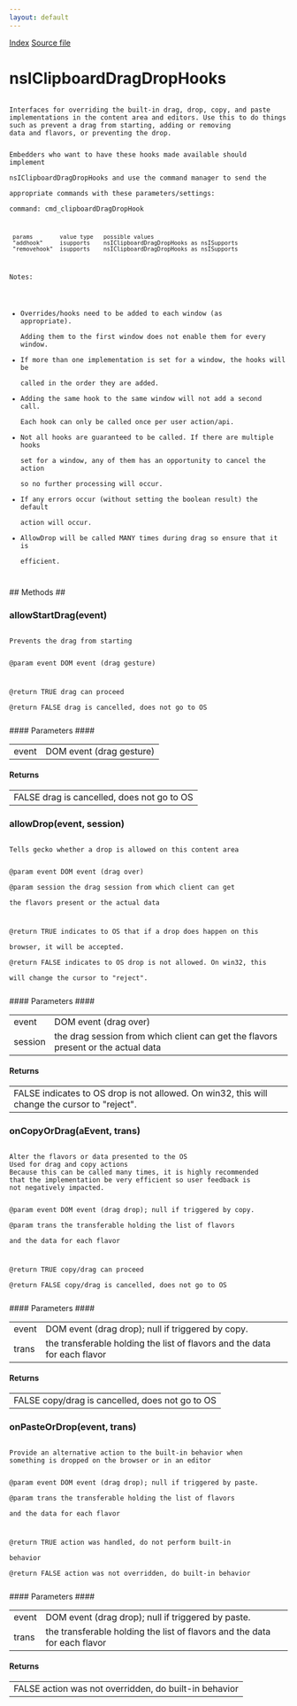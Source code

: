 ```yaml
---
layout: default
---
```

<div id='links'><a href="../index.html">Index</a>
<a href="http://dxr.mozilla.org/mozilla-central/source/widget/nsIClipboardDragDropHooks.idl">Source file</a>
</div>

# nsIClipboardDragDropHooks #
<code>  
Interfaces for overriding the built-in drag, drop, copy, and paste  
implementations in the content area and editors. Use this to do things  
such as prevent a drag from starting, adding or removing  
data and flavors, or preventing the drop.  
  
Embedders who want to have these hooks made available should implement  
nsIClipboardDragDropHooks and use the command manager to send the  
appropriate commands with these parameters/settings:   
     command:  cmd_clipboardDragDropHook  
  
     params        value type   possible values  
     "addhook"     isupports    nsIClipboardDragDropHooks as nsISupports  
     "removehook"  isupports    nsIClipboardDragDropHooks as nsISupports  
  
Notes:  
 * Overrides/hooks need to be added to each window (as appropriate).  
   Adding them to the first window does not enable them for every window.  
 * If more than one implementation is set for a window, the hooks will be  
   called in the order they are added.  
 * Adding the same hook to the same window will not add a second call.  
   Each hook can only be called once per user action/api.  
 * Not all hooks are guaranteed to be called.  If there are multiple hooks  
   set for a window, any of them has an opportunity to cancel the action  
   so no further processing will occur.  
 * If any errors occur (without setting the boolean result) the default  
   action will occur.  
 * AllowDrop will be called MANY times during drag so ensure that it is  
   efficient.   
  
</code>
## Methods ##

### allowStartDrag(event) ###
<code>  
Prevents the drag from starting  
  
@param event DOM event (drag gesture)  
  
@return TRUE  drag can proceed  
@return FALSE drag is cancelled, does not go to OS  
  
</code>
#### Parameters ####

<table>

<tr>
<td>event</td>
<td>DOM event (drag gesture)  
</td>
</tr>

</table>

#### Returns ####

<table>

<tr>
<td>FALSE drag is cancelled, does not go to OS  
</td>
</tr>

</table>

### allowDrop(event, session) ###
<code>  
Tells gecko whether a drop is allowed on this content area  
  
@param event   DOM event (drag over)  
@param session the drag session from which client can get  
                  the flavors present or the actual data  
  
@return TRUE  indicates to OS that if a drop does happen on this  
               browser, it will be accepted.  
@return FALSE indicates to OS drop is not allowed. On win32, this  
               will change the cursor to "reject".  
  
</code>
#### Parameters ####

<table>

<tr>
<td>event</td>
<td>DOM event (drag over)  
</td>
</tr>

<tr>
<td>session</td>
<td>the drag session from which client can get  
                  the flavors present or the actual data  
</td>
</tr>

</table>

#### Returns ####

<table>

<tr>
<td>FALSE indicates to OS drop is not allowed. On win32, this  
               will change the cursor to "reject".  
</td>
</tr>

</table>

### onCopyOrDrag(aEvent, trans) ###
<code>  
Alter the flavors or data presented to the OS  
Used for drag and copy actions  
Because this can be called many times, it is highly recommended  
that the implementation be very efficient so user feedback is  
not negatively impacted.  
  
@param event  DOM event (drag drop); null if triggered by copy.  
@param trans  the transferable holding the list of flavors  
              and the data for each flavor  
  
@return TRUE  copy/drag can proceed  
@return FALSE copy/drag is cancelled, does not go to OS  
  
</code>
#### Parameters ####

<table>

<tr>
<td>event</td>
<td>DOM event (drag drop); null if triggered by copy.  
</td>
</tr>

<tr>
<td>trans</td>
<td>the transferable holding the list of flavors  
              and the data for each flavor  
</td>
</tr>

</table>

#### Returns ####

<table>

<tr>
<td>FALSE copy/drag is cancelled, does not go to OS  
</td>
</tr>

</table>

### onPasteOrDrop(event, trans) ###
<code>  
Provide an alternative action to the built-in behavior when  
something is dropped on the browser or in an editor  
  
@param event  DOM event (drag drop); null if triggered by paste.  
@param trans  the transferable holding the list of flavors  
              and the data for each flavor  
  
@return TRUE  action was handled, do not perform built-in  
               behavior  
@return FALSE action was not overridden, do built-in behavior  
  
</code>
#### Parameters ####

<table>

<tr>
<td>event</td>
<td>DOM event (drag drop); null if triggered by paste.  
</td>
</tr>

<tr>
<td>trans</td>
<td>the transferable holding the list of flavors  
              and the data for each flavor  
</td>
</tr>

</table>

#### Returns ####

<table>

<tr>
<td>FALSE action was not overridden, do built-in behavior  
</td>
</tr>

</table>
